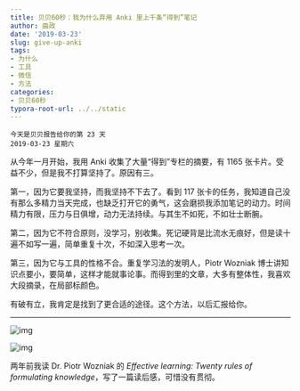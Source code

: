 ```yaml
---
title: 贝贝60秒：我为什么弃用 Anki 里上千条“得到”笔记
author: 曲政
date: '2019-03-23'
slug: give-up-anki
tags:
- 为什么
- 工具
- 微信
- 方法
categories:
- 贝贝60秒
typora-root-url: ../../static
---
```


```
今天是贝贝报告给你的第 23 天
2019-03-23 星期六
```

从今年一月开始，我用 Anki 收集了大量“得到”专栏的摘要，有 1165 张卡片。受益不少，但是我不打算坚持了。原因有三。

第一，因为它要我坚持，而我坚持不下去了。看到 117 张卡的任务，我知道自己没有那么多精力当天完成，也缺乏打开它的勇气，这会磨损我添加笔记的动力。时间精力有限，压力与日俱增，动力无法持续。与其生不如死，不如壮士断腕。

第二，因为它不符合原则，没学习，别收集。死记硬背是比流水无痕好，但是读十遍不如写一遍，简单重复十次，不如深入思考一次。

第三，因为它与工具的性格不合。重复学习法的发明人，Piotr Wozniak 博士讲知识点要小，要简单，这样才能就事论事。而得到里的文章，大多有整体性，我喜欢大段摘录，在局部标颜色。

有破有立，我肯定是找到了更合适的途径。这个方法，以后汇报给你。



------



![img](/images/2019-03-23-%E8%B4%9D%E8%B4%9D60%E7%A7%92%EF%BC%9A%E6%88%91%E4%B8%BA%E4%BB%80%E4%B9%88%E5%BC%83%E7%94%A8-Anki-%E9%87%8C%E4%B8%8A%E5%8D%83%E6%9D%A1%E2%80%9C%E5%BE%97%E5%88%B0%E2%80%9D%E7%AC%94%E8%AE%B0/640-20200416161226406.jpeg)

![img](/images/2019-03-23-%E8%B4%9D%E8%B4%9D60%E7%A7%92%EF%BC%9A%E6%88%91%E4%B8%BA%E4%BB%80%E4%B9%88%E5%BC%83%E7%94%A8-Anki-%E9%87%8C%E4%B8%8A%E5%8D%83%E6%9D%A1%E2%80%9C%E5%BE%97%E5%88%B0%E2%80%9D%E7%AC%94%E8%AE%B0/640-20200416161226702.jpeg)

两年前我读 Dr. Piotr Wozniak 的 *Effective learning: Twenty rules of formulating knowledge*，写了一篇读后感，可惜没有贯彻。



